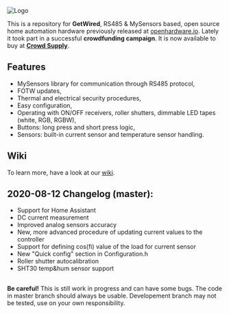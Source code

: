 ![Logo](https://github.com/feanor-anglin/GetWired-Project/blob/master/Images/GetWired_small.png)

This is a repository for **GetWired**, RS485 & MySensors based, open source home automation hardware previously released at [openhardware.io](https://www.openhardware.io/user/2098#view=projects). Lately it took part in a successful **crowdfunding campaign**. It is now available to buy at **[Crowd Supply](https://www.crowdsupply.com/domatic/getwired)**.

## Features
- MySensors library for communication through RS485 protocol,
- FOTW updates,
- Thermal and electrical security procedures,
- Easy configuration,
- Operating with ON/OFF receivers, roller shutters, dimmable LED tapes (white, RGB, RGBW),
- Buttons: long press and short press logic,
- Sensors: built-in current sensor and temperature sensor handling.

## Wiki
To learn more, have a look at our [wiki](https://github.com/feanor-anglin/GetWired-Project/wiki).

## 2020-08-12 Changelog (master):
- Support for Home Assistant
- DC current measurement
- Improved analog sensors accuracy
- New, more advanced procedure of updating current values to the controller
- Support for defining cos(fi) value of the load for current sensor
- New "Quick config" section in Configuration.h
- Roller shutter autocalibration
- SHT30 temp&hum sensor support

##
**Be careful!** This is still work in progress and can have some bugs. The code in master branch should always be usable. Developement branch may not be tested, use on your own responsibility.
